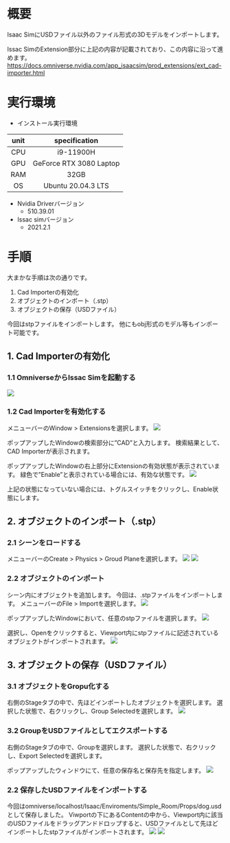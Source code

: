 # 概要
Isaac SimにUSDファイル以外のファイル形式の3Dモデルをインポートします。

Issac SimのExtension部分に上記の内容が記載されており、この内容に沿って進めます。
https://docs.omniverse.nvidia.com/app_isaacsim/prod_extensions/ext_cad-importer.html

# 実行環境

- インストール実行環境

| unit       |       specification | 
|:-----------------:|:------------------:|
| CPU         | i9-11900H |  
| GPU         | GeForce RTX 3080 Laptop|  
| RAM         | 32GB | 
| OS         | Ubuntu 20.04.3 LTS  |

- Nvidia Driverバージョン
   - 510.39.01
- Issac simバージョン
   - 2021.2.1


# 手順
大まかな手順は次の通りです。

1. Cad Importerの有効化
2. オブジェクトのインポート（.stp）
3. オブジェクトの保存（USDファイル）

今回はstpファイルをインポートします。
他にもobj形式のモデル等もインポート可能です。

## 1. Cad Importerの有効化
### 1.1 OmniverseからIssac Simを起動する
![](https://storage.googleapis.com/zenn-user-upload/a1927915e055-20220213.png)

### 1.2 Cad Importerを有効化する
メニューバーのWindow > Extensionsを選択します。
![](https://storage.googleapis.com/zenn-user-upload/5c84f2ce7a09-20220426.png)

ポップアップしたWindowの検索部分に”CAD”と入力します。
検索結果として、CAD Importerが表示されます。

ポップアップしたWindowの右上部分にExtensionの有効状態が表示されています。
緑色で”Enable”と表示されている場合には、有効な状態です。
![](https://storage.googleapis.com/zenn-user-upload/9bb426cc047c-20220426.png)

上記の状態になっていない場合には、トグルスイッチをクリックし、Enable状態にします。

## 2. オブジェクトのインポート（.stp）
### 2.1 シーンをロードする
メニューバーのCreate > Physics > Groud Planeを選択します。
![](https://storage.googleapis.com/zenn-user-upload/7469f77f09d8-20220426.png)
![](https://storage.googleapis.com/zenn-user-upload/27de02f2ba54-20220423.png)

### 2.2 オブジェクトのインポート
シーン内にオブジェクトを追加します。
今回は、.stpファイルをインポートします。
メニューバーのFile > Importを選択します。
![](https://storage.googleapis.com/zenn-user-upload/cf71469dc22f-20220426.png)

ポップアップしたWindowにおいて、任意のstpファイルを選択します。
![](https://storage.googleapis.com/zenn-user-upload/cf6cf2501a85-20220429.png)

選択し、Openをクリックすると、Viewport内にstpファイルに記述されているオブジェクトがインポートされます。
![](https://storage.googleapis.com/zenn-user-upload/c99086a5150e-20220429.png)

## 3. オブジェクトの保存（USDファイル）
### 3.1 オブジェクトをGropu化する
右側のStageタブの中で、先ほどインポートしたオブジェクトを選択します。
選択した状態で、右クリックし、Group Selectedを選択します。
![](https://storage.googleapis.com/zenn-user-upload/d58232f2f56b-20220429.png)

### 3.2 GroupをUSDファイルとしてエクスポートする
右側のStageタブの中で、Groupを選択します。
選択した状態で、右クリックし、Export Selectedを選択します。

ポップアップしたウィンドウにて、任意の保存名と保存先を指定します。
![](https://storage.googleapis.com/zenn-user-upload/3726a2e45d6d-20220429.png)

### 2.2 保存したUSDファイルをインポートする
今回はomniverse/localhost/Isaac/Enviroments/Simple_Room/Props/dog.usdとして保存しました。
Viwportの下にあるContentの中から、Viewport内に該当のUSDファイルをドラッグアンドドロップすると、USDファイルとして先ほどインポートしたstpファイルがインポートされます。
![](https://storage.googleapis.com/zenn-user-upload/dc188a905589-20220429.png)
![](https://storage.googleapis.com/zenn-user-upload/76231f79731a-20220429.png)
